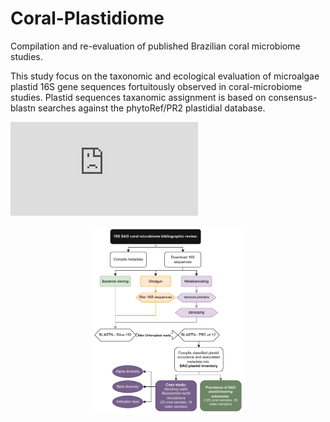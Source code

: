 # Coral-Plastidiome

Compilation and re-evaluation of published Brazilian coral microbiome studies. 

This study focus on the taxonomic and ecological evaluation of microalgae plastid 16S gene sequences fortuitously observed in coral-microbiome studies. Plastid sequences taxanomic assignment is based on consensus-blastn searches against the phytoRef/PR2 plastidial database.

![image description](https://github.com/arthurwlima/Coral-Plastidiome/blob/main/Fig.%20S1%20flowchart.pdf)

<p align="center">
<img src="Fig. S1 flowchart.pdf" height="300" alt="hi" class="inline"/>
</p>
